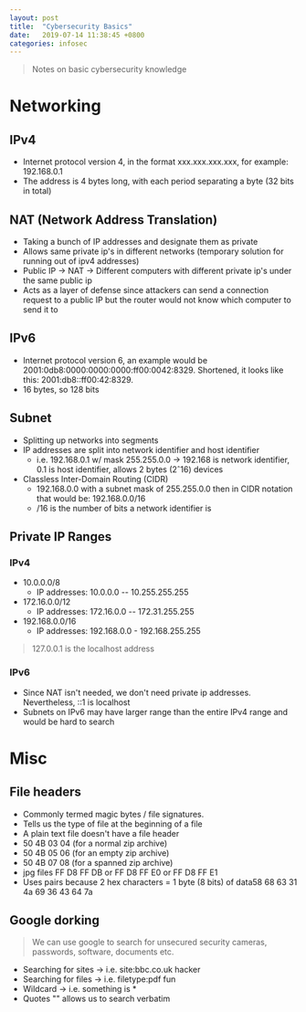 ```yaml
---
layout: post
title:  "Cybersecurity Basics"
date:   2019-07-14 11:38:45 +0800
categories: infosec
---
```


> Notes on basic cybersecurity knowledge

# Networking

## IPv4
- Internet protocol version 4, in the format xxx.xxx.xxx.xxx, for example: 192.168.0.1
- The address is 4 bytes long, with each period separating a byte (32 bits in total)

## NAT (Network Address Translation)
- Taking a bunch of IP addresses and designate them as private
- Allows same private ip's in different networks (temporary solution for running out of ipv4 addresses)
- Public IP -> NAT -> Different computers with different private ip's under the same public ip
- Acts as a layer of defense since attackers can send a connection request to a public IP but the router would not know which computer to send it to

## IPv6
- Internet protocol version 6, an example would be 2001:0db8:0000:0000:0000:ff00:0042:8329. Shortened, it looks like this: 2001:db8::ff00:42:8329.
- 16 bytes, so 128 bits

## Subnet
- Splitting up networks into segments
- IP addresses are split into network identifier and host identifier
  - i.e. 192.168.0.1 w/ mask 255.255.0.0 -> 192.168 is network identifier, 0.1 is host identifier, allows 2 bytes (2ˆ16) devices
- Classless Inter-Domain Routing (CIDR)
  - 192.168.0.0 with a subnet mask of 255.255.0.0 then in CIDR notation that would be: 192.168.0.0/16
  - /16 is the number of bits a network identifier is

## Private IP Ranges

### IPv4
- 10.0.0.0/8
  - IP addresses: 10.0.0.0 -- 10.255.255.255
- 172.16.0.0/12
  - IP addresses: 172.16.0.0 -- 172.31.255.255
- 192.168.0.0/16
  - IP addresses: 192.168.0.0 - 192.168.255.255

> 127.0.0.1 is the localhost address

### IPv6
- Since NAT isn't needed, we don't need private ip addresses. Nevertheless, ::1 is localhost
- Subnets on IPv6 may have larger range than the entire IPv4 range and would be hard to search

# Misc

## File headers

- Commonly termed magic bytes / file signatures.
- Tells us the type of file at the beginning of a file
- A plain text file doesn't have a file header 
- 50 4B 03 04 (for a normal zip archive)
- 50 4B 05 06 (for an empty zip archive)
- 50 4B 07 08 (for a spanned zip archive)
- jpg files FF D8 FF DB or FF D8 FF E0 or FF D8 FF E1
- Uses pairs because 2 hex characters = 1 byte (8 bits) of data58 68 63 31 4a 69 36 43 64 7a

## Google dorking

> We can use google to search for unsecured security cameras, passwords, software, documents etc.

- Searching for sites -> i.e. site:bbc.co.uk hacker
- Searching for files -> i.e. filetype:pdf fun
- Wildcard -> i.e. something is *
- Quotes "" allows us to search verbatim